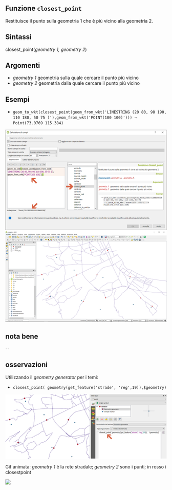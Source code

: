 ## Funzione `closest_point`

Restituisce il punto sulla geometria 1 che è più vicino alla geometria 2.

## Sintassi

closest_point(_geometry 1, geometry 2_)

## Argomenti

* _geometry 1_ geometria sulla quale cercare il punto più vicino
* _geometry 2_ geometria dalla quale cercare il punto più vicino


## Esempi

* `geom_to_wkt(closest_point(geom_from_wkt('LINESTRING (20 80, 98 190, 110 180, 50 75 )'),geom_from_wkt('POINT(100 100)'))) → Point(73.0769 115.384)`

<img src="/img/geometria/closest_point/closest_point1.png">

<img src="/img/geometria/closest_point/closest_point2.png">

## nota bene

--

## osservazioni

Utilizzando il _geometry generator_ per i temi:

* `closest_point( geometry(get_feature('strade', 'reg',19)),$geometry)`

<img src="/img/geometria/closest_point/closest_point3.png">

Gif animata: _geometry 1_ è la rete stradale; _geometry 2_ sono i punti; in rosso i closestpoint

<img src="/img/geometria/closest_point/closest_point.gif">